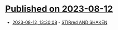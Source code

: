 # [Published on 2023-08-12](index.md)

* [2023-08-12, 13:30:08](https://lobste.rs/s/0cm2jy/stirred_shaken) - [STIRred AND SHAKEN](https://computer.rip/2023-08-07-STIRred-AND-SHAKEN.html)
